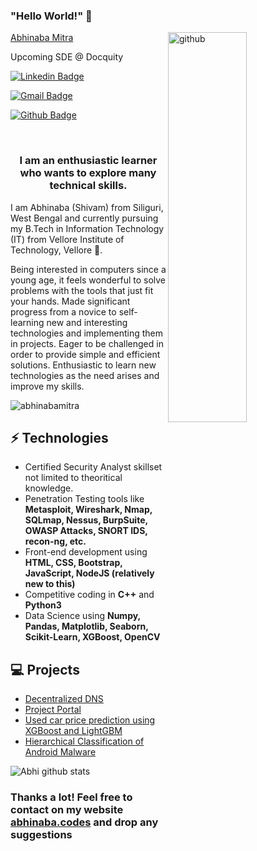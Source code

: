 ### "Hello World!" 👋

<img align="right" src="https://media.giphy.com/media/dzaUX7CAG0Ihi/giphy.gif" alt="github" width="50%" height="40%">

[Abhinaba Mitra](https://abhinabamitra.github.io/Portfolio/)

Upcoming SDE @ Docquity

[![Linkedin Badge](https://img.shields.io/badge/LinkedIn-0077B5?style=for-the-badge&logo=linkedin&logoColor=white)](https://www.linkedin.com/in/abhinabamitra19/) 

[![Gmail Badge](https://img.shields.io/badge/Gmail-D14836?style=for-the-badge&logo=gmail&logoColor=white)](mailto:abhinabamtra19@gmail.com)

[![Github Badge](https://img.shields.io/badge/GitHub-100000?style=for-the-badge&logo=github&logoColor=white)](https://github.com/abhinabamitra)

<br>
<h3 align="center">I am an enthusiastic learner who wants to explore many technical skills.</h3>

I am Abhinaba (Shivam) from Siliguri, West Bengal and currently pursuing my B.Tech in Information Technology (IT) from Vellore Institute of Technology, Vellore 🏫.

Being interested in computers since a young age, it feels wonderful to solve problems with the tools that just fit your hands.
Made significant progress from a novice to self-learning new and  interesting technologies and implementing them in projects.
Eager to be challenged in order to provide simple and efficient solutions.
Enthusiastic to  learn new technologies as the need arises and improve my skills.

<p align="left"> <img src="https://komarev.com/ghpvc/?username=abhinabamitra" alt="abhinabamitra" /> </p>

## ⚡ Technologies
- Certified Security Analyst skillset not limited to theoritical knowledge.
- Penetration Testing tools like **Metasploit, Wireshark, Nmap, SQLmap, Nessus, BurpSuite, OWASP Attacks, SNORT IDS, recon-ng, etc.**
- Front-end development using **HTML, CSS, Bootstrap, JavaScript, NodeJS (relatively new to this)**
- Competitive coding in **C++** and **Python3**
- Data Science using **Numpy, Pandas, Matplotlib, Seaborn, Scikit-Learn, XGBoost, OpenCV**

## 💻 Projects

- [Decentralized DNS](https://eth-dns.netlify.app/)
- [Project Portal](https://joshijai2.github.io/ProjectPortal/)
- [Used car price prediction using XGBoost and LightGBM](https://github.com/abhinabamitra/Used-Car-Price-Prediction-XGBoost-and-LightGBM)
- [Hierarchical Classification of Android Malware](https://github.com/joshijai2/EDA-Apple-App-Store-Games)

![Abhi github stats](https://github-readme-stats.vercel.app/api?username=abhinabamitra&hide=["issues"]&show_icons=true)

### Thanks a lot! Feel free to contact on my website [abhinaba.codes](https://abhinabamitra.github.io/Portfolio/) and drop any suggestions
